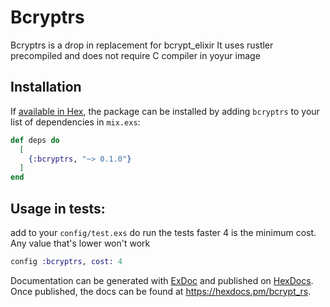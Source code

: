# Bcryptrs

Bcryptrs is a drop in replacement for bcrypt_elixir
It uses rustler precompiled and does not require C compiler in yoyur image
## Installation

If [available in Hex](https://hex.pm/docs/publish), the package can be installed
by adding `bcryptrs` to your list of dependencies in `mix.exs`:

```elixir
def deps do
  [
    {:bcryptrs, "~> 0.1.0"}
  ]
end
```

## Usage in tests:

add to your `config/test.exs` do run the tests faster
4 is the minimum cost. Any value that's lower won't work

```elixir
config :bcryptrs, cost: 4
```

Documentation can be generated with [ExDoc](https://github.com/elixir-lang/ex_doc)
and published on [HexDocs](https://hexdocs.pm). Once published, the docs can
be found at <https://hexdocs.pm/bcrypt_rs>.

